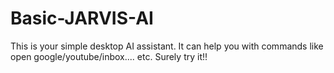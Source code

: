 # Basic-JARVIS-AI
This is your simple desktop AI assistant. It can help you with commands like open google/youtube/inbox.... etc. Surely try it!!
